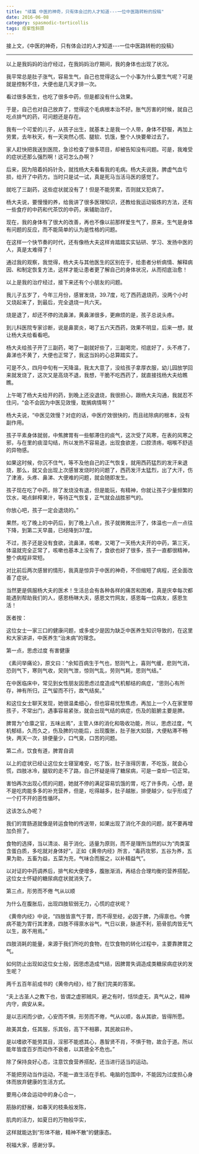 ```yaml
---
title: "续篇 中医的神奇，只有体会过的人才知道---一位中医路转粉的投稿"
date: 2016-06-08
category: spasmodic-torticollis
tags: 痉挛性斜颈
---
```


接上文，《中医的神奇，只有体会过的人才知道---一位中医路转粉的投稿》

***

以上是我妈妈的治疗经过，在我妈妈治疗期间，我的身体也出现了状况。

我平常总是肚子涨气，容易生气，自己也觉得这么一个小事为什么要生气呢？可是就是控制不住，大便也是几天才排一次。

看过很多医生，也吃了很多中药，但是都没有什么效果。

于是，自己也对自己放弃了，觉得这个毛病根本治不好。胀气厉害的时候，就自己吃点排气的药，可问题还是存在。

我有一个可爱的儿子，从孩子出生，就基本上是我一个人带，身体不舒服，再加上劳累，去年秋天，有一天突然心慌、腿软、饥饿，整个人快要晕过去了。

家人赶快把我送到医院，急诊检查了很多项目，却被告知没有问题。可是，我难受的症状还那么强烈啊！这可怎么办啊？

后来，因为陪着妈妈针灸，就找杨大夫看看我的毛病。杨大夫说我，脾虚气血亏损，给开了中药方。当时只是试一试，真是死马当活马医的感觉了。

就吃了三副药，这些症状就没有了！但是不能劳累，否则就又犯病了。

杨大夫说，要慢慢的养，给我讲了很多医理知识，还教给我运动锻炼的方法，还有一些食疗的中药和代茶饮的中药，来辅助治疗。

现在，我的身体有了很大的改善，再也不像以前那样爱生气了，原来，生气是身体有问题的反应，而不能简单的认为是性格的问题。

在这样一个快节奏的时代，还有像杨大夫这样肯踏踏实实钻研、学习、发扬中医的人，真是太难得了！

通过我的观察，我觉得，杨大夫与其他医生的区别在于，给患者分析病情、解释病因、和制定恢复方法，这样才能让患者更了解自己的身体状况，从而彻底治愈！

以上是我的治疗经过，接下来还有个小朋友的问题。

我儿子五岁了，今年三月份，感冒发烧，39.7度，吃了西药退烧药，没两个小时又烧起来了，到最后，完全退烧一共六天。

烧是退了，却还不停的流鼻涕，黄鼻涕很多，更麻烦的是，孩子总说头疼。

到儿科医院专家诊断，说是鼻窦炎，喝了五六天西药，效果不明显，后来一想，就让杨大夫给看看吧。

杨大夫给孩子开了三副药，喝了一副就好些了，三副喝完，彻底好了，头不疼了，鼻涕也不黄了，大便也正常了，我这当妈的心总算踏实了。

可是不久，四月中旬有一天降温，我太大意了，没给孩子拿厚衣服，幼儿园放学回来就发烧了，这次又是高烧不退，我想，干脆不吃西药了，就直接找杨大夫给瞧瞧。

上午喝了杨大夫给开的药，到晚上还没退烧，我很担心，跟杨大夫沟通，我就忍不住问，“会不会因为中医见效慢，耽搁病情啊？”

杨大夫说，“中医见效慢？对症的话，中医疗效很快的，而且祛除病的根本，没有副作用。

孩子平素身体就弱，中焦脾胃有一些郁滞住的痰气，这次受了风寒，在表的风寒之邪，与在里的痰湿勾结，所以发热不容易退，出现食欲差，口腔溃疡，咽喉不舒适的异物感。

如果这时候，你沉不住气，等不及他自己的正气恢复，就用西药猛烈的发汗来退烧，那么，就又会出现上次感冒发烧时的问题了，西药发汗太猛烈，出了大汗，伤了津液，头疼、鼻涕、大便难的问题，就会随即发生。

孩子现在吃了中药，除了发烧没有退，但是能玩，有精神，你就让孩子少量频繁的饮水，喝点鲜榨果汁，等待正气恢复，正气就会战胜邪气的。

你放心吧，孩子一定会退烧的。”

果然，吃了晚上的中药后，到了晚上八点，孩子就微微出汗了，体温也一点一点往下降，到第二天早晨，已经降到37度。

不过，孩子还是没有食欲，流鼻涕，咳嗽，又喝了一天杨大夫开的中药，第三天，体温就完全正常了，咳嗽也基本上没有了，食欲也好了很多，孩子一直都很精神，整个病程非常短。

对比前后两次感冒的情形，我真是惊异于中医的神奇，不但缩短了病程，还全面改善了症状。

当然更是佩服杨大夫的医术！生活总会有各种各样的痛苦和困难，真是庆幸每次都能遇到帮助我们的人，感恩杨琳大夫，感恩文竹网友，感恩每一位病友，感恩生活！



医者按：

这位女士一家三口的健康问题，或多或少是因为缺乏中医养生知识导致的，在这里和大家讲讲，中医养生“治未病”的理念。

第一点，思虑过度 有害健康

《素问举痛论》，原文曰：“余知百病生于气也，怒则气上，喜则气缓，悲则气消，恐则气下，寒则气收，炅则气泄，惊则气乱，劳则气耗，思则气结。”

在中医临床中，常见到女性朋友因思虑过度造成气机郁结的病症，“思则心有所存，神有所归，正气留而不行，故气结矣。”

和这位女士聊天发现，她很温柔细心，但也容易忧愁焦虑，再加上一个人在家里带孩子，不常出门，遇事容易紧张，就会出现气结的病症，伤及的脏腑主要是脾。

脾胃为“仓廪之官，五味出焉”，主管人体的消化和吸收功能，所以，思虑过度，气机郁结，久而久之，伤及脾的功能后，出现腹胀，肚子胀大如鼓，大便粘滞不畅快，两天一次，排便量少，口气臭，口苦的问题。

第二点，饮食有道，脾胃自调

以上的症状已经让这位女士寝室难安，吃了饭，肚子涨得厉害，不吃饭，就会心慌，四肢冰冷，腿软的走不了路，自己怀疑是得了糖尿病，可是一查却一切正常。

害怕再次出现心慌的问题，她就不停的满足容易饥饿的胃，吃了许多肉，心想，是不是吃肉能多多的补充营养，但是，吃得越多，肚子越胀，排便越少，似乎形成了一个打不开的恶性循环。

这该怎么办呢？

我们的胃肠道就像是转运食物的传送带，如果出现了消化不良的问题，就不要再增加负担了。

食物的选择，当以清淡、易于消化、适量为原则，而不是理所当然的以为“肉类富含蛋白质，多吃就对身体好”。正如《黄帝内经》所言，“毒药攻邪，五谷为养，五果为助，五畜为益，五菜为充，气味合而服之，以补精益气”。

以对证的中药调养后，排气和大便增多，腹胀渐消，再结合合理均衡的营养搭配，这位女士怀疑的糖尿病症状就消失了。

第三点，形劳而不倦 气从以顺

为什么在腹胀后，出现四肢软弱无力，心慌的症状呢？

《黄帝内经》中说，“四肢皆禀气于胃，而不得至经，必因于脾，乃得禀也。今脾病不能为胃行其津液，四肢不得禀水谷气，气日以衰，脉道不利，筋骨肌肉皆无气以生，故不用焉。”

四肢消耗的能量，来源于我们所吃的食物，在饮食物的转化过程中，主要靠脾胃之气。

如何防止出现如这位女士般，因思虑造成气结，因脾胃失调造成类糖尿病症状的发生呢？

两千五百年前成书的《黄帝内经》，给了我们完美的答案。

“夫上古圣人之教下也，皆谓之虚邪贼风，避之有时，恬惔虚无，真气从之，精神内守，病安从来。

是以志闲而少欲，心安而不惧，形劳而不倦，气从以顺，各从其欲，皆得所愿。

故美其食，任其服，乐其俗，高下不相慕，其民故曰朴。

是以嗜欲不能劳其目，淫邪不能惑其心，愚智贤不肖，不惧于物，故合于道。所以能年皆度百岁而动作不衰者，以其德全不危也。”

除了保持良好心态，注意饮食营养搭配，还当进行适当的运动。

不能把劳动当作运动，不能一直生活在手机、电脑的包围中，不能因为过度担心身体而放弃健康的生活方式。

要用心体会运动中的身心合一，

筋脉的舒展，如春天的枝条般发陈，

肌肉的活力，如夏日的万物般华实，

这样就能达到“形体不敝，精神不散”的健康态。

祝福大家，感谢分享。